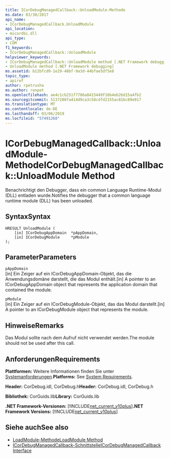 ```yaml
---
title: ICorDebugManagedCallback::UnloadModule-Methode
ms.date: 03/30/2017
api_name:
- ICorDebugManagedCallback.UnloadModule
api_location:
- mscordbi.dll
api_type:
- COM
f1_keywords:
- ICorDebugManagedCallback::UnloadModule
helpviewer_keywords:
- ICorDebugManagedCallback::UnloadModule method [.NET Framework debugging]
- UnloadModule method [.NET Framework debugging]
ms.assetid: b12bfcd9-1e29-48bf-9a3d-44bfae5df5e8
topic_type:
- apiref
author: rpetrusha
ms.author: ronpet
ms.openlocfilehash: ae4c1cb251f7786a8415449f16b4eb26d15a4fb2
ms.sourcegitcommit: 5137208fa414d9ca3c58cdfd2155ac81bc89e917
ms.translationtype: MT
ms.contentlocale: de-DE
ms.lasthandoff: 03/06/2019
ms.locfileid: "57491268"
---
```

# <a name="icordebugmanagedcallbackunloadmodule-method"></a><span data-ttu-id="52cd3-102">ICorDebugManagedCallback::UnloadModule-Methode</span><span class="sxs-lookup"><span data-stu-id="52cd3-102">ICorDebugManagedCallback::UnloadModule Method</span></span>
<span data-ttu-id="52cd3-103">Benachrichtigt den Debugger, dass ein common Language Runtime-Modul (DLL) entladen wurde.</span><span class="sxs-lookup"><span data-stu-id="52cd3-103">Notifies the debugger that a common language runtime module (DLL) has been unloaded.</span></span>  
  
## <a name="syntax"></a><span data-ttu-id="52cd3-104">Syntax</span><span class="sxs-lookup"><span data-stu-id="52cd3-104">Syntax</span></span>  
  
```  
HRESULT UnloadModule (  
    [in] ICorDebugAppDomain  *pAppDomain,  
    [in] ICorDebugModule     *pModule  
);  
```  
  
## <a name="parameters"></a><span data-ttu-id="52cd3-105">Parameter</span><span class="sxs-lookup"><span data-stu-id="52cd3-105">Parameters</span></span>  
 `pAppDomain`  
 <span data-ttu-id="52cd3-106">[in] Ein Zeiger auf ein ICorDebugAppDomain-Objekt, das die Anwendungsdomäne darstellt, die das Modul enthält.</span><span class="sxs-lookup"><span data-stu-id="52cd3-106">[in] A pointer to an ICorDebugAppDomain object that represents the application domain that contained the module.</span></span>  
  
 `pModule`  
 <span data-ttu-id="52cd3-107">[in] Ein Zeiger auf ein ICorDebugModule-Objekt, das das Modul darstellt.</span><span class="sxs-lookup"><span data-stu-id="52cd3-107">[in] A pointer to an ICorDebugModule object that represents the module.</span></span>  
  
## <a name="remarks"></a><span data-ttu-id="52cd3-108">Hinweise</span><span class="sxs-lookup"><span data-stu-id="52cd3-108">Remarks</span></span>  
 <span data-ttu-id="52cd3-109">Das Modul sollte nach dem Aufruf nicht verwendet werden.</span><span class="sxs-lookup"><span data-stu-id="52cd3-109">The module should not be used after this call.</span></span>  
  
## <a name="requirements"></a><span data-ttu-id="52cd3-110">Anforderungen</span><span class="sxs-lookup"><span data-stu-id="52cd3-110">Requirements</span></span>  
 <span data-ttu-id="52cd3-111">**Plattformen:** Weitere Informationen finden Sie unter [Systemanforderungen](../../../../docs/framework/get-started/system-requirements.md).</span><span class="sxs-lookup"><span data-stu-id="52cd3-111">**Platforms:** See [System Requirements](../../../../docs/framework/get-started/system-requirements.md).</span></span>  
  
 <span data-ttu-id="52cd3-112">**Header:** CorDebug.idl, CorDebug.h</span><span class="sxs-lookup"><span data-stu-id="52cd3-112">**Header:** CorDebug.idl, CorDebug.h</span></span>  
  
 <span data-ttu-id="52cd3-113">**Bibliothek:** CorGuids.lib</span><span class="sxs-lookup"><span data-stu-id="52cd3-113">**Library:** CorGuids.lib</span></span>  
  
 <span data-ttu-id="52cd3-114">**.NET Framework-Versionen:** [!INCLUDE[net_current_v10plus](../../../../includes/net-current-v10plus-md.md)]</span><span class="sxs-lookup"><span data-stu-id="52cd3-114">**.NET Framework Versions:** [!INCLUDE[net_current_v10plus](../../../../includes/net-current-v10plus-md.md)]</span></span>  
  
## <a name="see-also"></a><span data-ttu-id="52cd3-115">Siehe auch</span><span class="sxs-lookup"><span data-stu-id="52cd3-115">See also</span></span>
- [<span data-ttu-id="52cd3-116">LoadModule-Methode</span><span class="sxs-lookup"><span data-stu-id="52cd3-116">LoadModule Method</span></span>](../../../../docs/framework/unmanaged-api/debugging/icordebugmanagedcallback-loadmodule-method.md)
- [<span data-ttu-id="52cd3-117">ICorDebugManagedCallback-Schnittstelle</span><span class="sxs-lookup"><span data-stu-id="52cd3-117">ICorDebugManagedCallback Interface</span></span>](../../../../docs/framework/unmanaged-api/debugging/icordebugmanagedcallback-interface.md)
